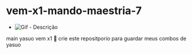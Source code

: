 # vem-x1-mando-maestria-7

- ![Gif - Descrição](https://encrypted-tbn0.gstatic.com/images?q=tbn:ANd9GcRdZ3CJgDfuADV2Z1IDdUarzTMuEzWpcC8nvA&s)

main yasuo vem x1 :dash:
crie este repositporio para guardar meus combos de yasuo
